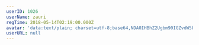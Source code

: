```yaml
---
userID: 1026
userName: zauri
regTime: 2018-05-14T02:19:00.000Z
avatar: 'data:text/plain; charset=utf-8;base64,NDA0IHBhZ2Ugbm90IGZvdW5kCg=='
userURL: null
---
```



